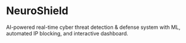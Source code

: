 # NeuroShield
AI-powered real-time cyber threat detection &amp; defense system with ML, automated IP blocking, and interactive dashboard.
